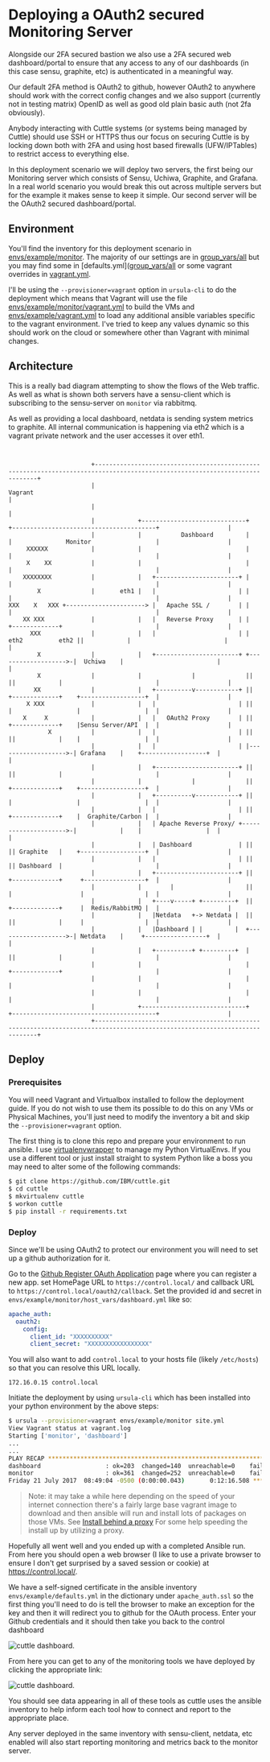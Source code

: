 # Deploying a OAuth2 secured Monitoring Server

Alongside our 2FA secured bastion we also use a 2FA secured web dashboard/portal
to ensure that any access to any of our dashboards (in this case sensu, graphite, etc)
is authenticated in a meaningful way.

Our default 2FA method is OAuth2 to github, however OAuth2 to anywhere should work
with the correct config changes and we also support (currently not in testing matrix)
OpenID as well as good old plain basic auth (not 2fa obviously).

Anybody interacting with Cuttle systems (or systems being managed by Cuttle) should
use SSH or HTTPS thus our focus on securing Cuttle is by locking down both with 2FA
and using host based firewalls (UFW/IPTables) to restrict access to everything else.

In this deployment scenario we will deploy two servers, the first being our Monitoring
server which consists of Sensu, Uchiwa, Graphite, and Grafana.  In a real world scenario
you would break this out across multiple servers but for the example it makes sense
to keep it simple.  Our second server will be the OAuth2 secured dashboard/portal.

## Environment

You'll find the inventory for this deployment scenario in [envs/example/monitor](envs/example/monitor).
The majority of our settings are in [group_vars/all](envs/example/monitor/group_vars/all.yml)
but you may find some in [defaults.yml]([group_vars/all](envs/example/defaults.yml) or
some vagrant overrides in [vagrant.yml](envs/example/vagrant.yml).

I'll be using the `--provisioner=vagrant` option in `ursula-cli` to do the deployment
which means that Vagrant will use the file [envs/example/monitor/vagrant.yml](envs/example/monitor/vagrant.yml)
to build the VMs and [envs/example/vagrant.yml](envs/example/vagrant.yml) to load
any additional ansible variables specific to the vagrant environment.  I've tried to
keep any values dynamic so this should work on the cloud or somewhere other than
Vagrant with minimal changes.

## Architecture

This is a really bad diagram attempting to show the flows of the
Web traffic.  As well as what is shown both servers have a sensu-client
which is subscribing to the sensu-server on `monitor` via rabbitmq.

As well as providing a local dashboard, netdata is sending system metrics
to graphite. All internal communication is happening via eth2 which is
a vagrant private network and the user accesses it over eth1.

```


                       +----------------------------------------------------------------------------------------------------------------------------+
                       |                                                     Vagrant                                                                |
                       |                                                                                                                            |
                       |            +-----------------------------+                    +----------------------------------------+                   |
                       |            |           Dashboard         |                    |               Monitor                  |                   |
     XXXXXX            |            |                             |                    |                                        |                   |
     X    XX           |            |                             |                    |                                        |                   |
    XXXXXXXX           |            |   +-----------------------+ |                    |                                        |                   |
        X              |       eth1 |   |                       | |                    |                                        |                   |
XXX    X   XXX +----------------------> |   Apache SSL /        | |                    |                                        |                   |
    XX XXX             |            |   |   Reverse Proxy       | |                    +-------------+                          |                   |
      XXX              |            |   |                       | | eth2          eth2 ||            |                          |                   |
        X              |            |   +-----------------------+ +------------------->-|  Uchiwa    |                          |                   |
        X              |            |              |              ||                   ||            |                          |                   |
       XX              |            |   +----------v------------+ ||                   +-------------+    +------------------+  |                   |
     X XXX             |            |   |                       | ||                   |                  |                  |  |                   |
    X     X            |            |   |   OAuth2 Proxy        | ||                   +-------------+    |Sensu Server/API  |  |                   |
           X           |            |   |                       | ||                   ||            |    |                  |  |                   |
                       |            |   |                       | |------------------->-| Grafana    |    +------------------+  |                   |
                       |            |   +-----------------------+ ||                   ||            |                          |                   |
                       |            |              |              ||                   +-------------+    +------------------+  |                   |
                       |            |   +----------v------------+ ||                   |                  |                  |  |                   |
                       |            |   |                       | ||                   +-------------+    |  Graphite/Carbon |  |                   |
                       |            |   | Apache Reverse Proxy/ +--------------------->-|            |    |                  |  |                   |
                       |            |   | Dashboard             | ||                   || Graphite   |    +------------------+  |                   |
                       |            |   |                       | ||                   || Dashboard  |                          |                   |
                       |            |   +-----------------------+ ||                   +-------------+     +-----------------+  |                   |
                       |            |        |                    ||                   |                   |                 |  |                   |
                       |            |   +----v-----+ +---------+  ||                   +-------------+     |  Redis/RabbitMQ |  |                   |
                       |            |   |Netdata   +-> Netdata |  ||                   ||            |     |                 |  |                   |
                       |            |   |Dashboard | |         |  +------------------->-| Netdata    |     +-----------------+  |                   |
                       |            |   +----------+ +---------+  |                    ||            |                          |                   |
                       |            |                             |                    +-------------+                          |                   |
                       |            |                             |                    |                                        |                   |
                       |            |                             |                    |                                        |                   |
                       |            +-----------------------------+                    +----------------------------------------+                   |
                       +----------------------------------------------------------------------------------------------------------------------------+
```

## Deploy

### Prerequisites

You will need Vagrant and Virtualbox installed to follow the deployment guide.
If you do not wish to use them its possible to do this on any VMs or Physical
Machines, you'll just need to modify the inventory a bit and skip the
`--provisioner=vagrant` option.

The first thing is to clone this repo and prepare your environment to run ansible.
I use [virtualenvwrapper](https://virtualenvwrapper.readthedocs.io/en/latest/) to
manage my Python VirtualEnvs.  If you use a different tool or just install straight
to system Python like a boss you may need to alter some of the following commands:

```bash
$ git clone https://github.com/IBM/cuttle.git
$ cd cuttle
$ mkvirtualenv cuttle
$ workon cuttle
$ pip install -r requirements.txt
```

### Deploy

Since we'll be using OAuth2 to protect our environment you will need to set up
a github authorization for it.

Go to the [Github Register OAuth Application](https://github.com/settings/applications/new) page
where you can register a new app.  set HomePage URL to `https://control.local/` and
callback URL to `https://control.local/oauth2/callback`.  Set the provided id and secret
in `envs/example/monitor/host_vars/dashboard.yml` like so:

```yaml
apache_auth:
  oauth2:
    config:
      client_id: "XXXXXXXXXX"
      client_secret: "XXXXXXXXXXXXXXXXX"
````

You will also want to add `control.local` to your hosts file (likely `/etc/hosts`) so
that you can resolve this URL locally.

```
172.16.0.15 control.local
```

Initiate the deployment by using `ursula-cli` which has been installed into your
python environment by the above steps:

```bash
$ ursula --provisioner=vagrant envs/example/monitor site.yml
View Vagrant status at vagrant.log
Starting ['monitor', 'dashboard']
...
...
PLAY RECAP ********************************************************************
dashboard                  : ok=203  changed=140  unreachable=0    failed=0
monitor                    : ok=361  changed=252  unreachable=0    failed=0
Friday 21 July 2017  08:49:04 -0500 (0:00:00.043)       0:12:16.508 ***********
```

> Note: it may take a while here depending on the speed of your internet connection
there's a fairly large base vagrant image to download and then ansible will run and
install lots of packages on those VMs.  See [Install behind a proxy](/README.md#run-behind-a-docker-proxy-for-local-dev)
For some help speeding the install up by utilizing a proxy.

Hopefully all went well and you ended up with a completed Ansible run.  From
here you should open a web browser (I like to use a private browser to ensure I
don't get surprised by a saved session or cookie) at https://control.local/.

We have a self-signed certificate in the ansible inventory `envs/example/defaults.yml`
in the dictionary under `apache_auth.ssl` so the first thing you'll need to do
is tell the browser to make an exception for the key and then it will redirect
you to github for the OAuth process. Enter your Github credentials and it should then take
you back to the control dashboard

![cuttle dashboard](images/deploy_monitor_dashboard_1.png "Cuttle Dashboard").

From here you can get to any of the monitoring tools we have deployed by clicking the
appropriate link:

![cuttle dashboard](images/deploy_monitor_dashboard_2.png "Cuttle Dashboard 2").

You should see data appearing in all of these tools as cuttle uses the ansible
inventory to help inform each tool how to connect and report to the appropriate
place.

Any server deployed in the same inventory with sensu-client, netdata, etc enabled
will also start reporting monitoring and metrics back to the monitor server.

